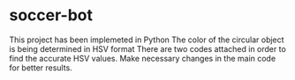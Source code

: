 # soccer-bot
This project has been implemeted in Python
The color of the circular object is being determined in HSV format
There are two codes attached in order to find the accurate HSV values. Make necessary changes in the main code for better results.
